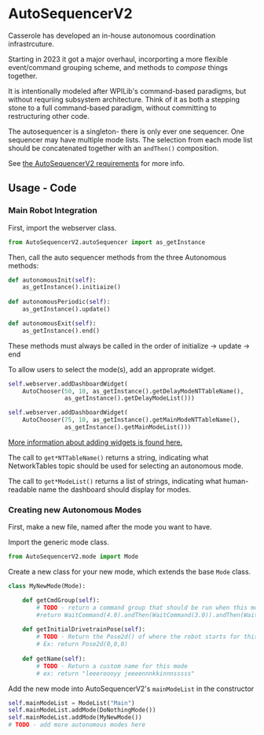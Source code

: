 # AutoSequencerV2

Casserole has developed an in-house autonomous coordination infrastrcuture.

Starting in 2023 it got a major overhaul, incorporting a more flexible event/command grouping scheme, and methods to _compose_ things together.

It is intentionally modeled after WPILib's command-based paradigms, but without requriing subsystem architecture. Think of it as both a stepping stone to a full command-based paradigm, without committing to restructuring other code.

The autosequencer is a singleton- there is only ever one sequencer. One sequencer may have multiple mode lists. The selection from each mode list should be concatenated together with an `andThen()` composition.

See [the AutoSequencerV2 requirements](..\requirements\AutoSequencerV2Requirements.md) for more info.

## Usage - Code

### Main Robot Integration

First, import the webserver class.

```py
from AutoSequencerV2.autoSequencer import as_getInstance
```

Then, call the auto sequencer methods from the three Autonomous methods:

```py
def autonomousInit(self):
    as_getInstance().initiaize()
    
def autonomousPeriodic(self):
    as_getInstance().update()

def autonomousExit(self):
    as_getInstance().end()
```

These methods must always be called in the order of initialize -> update -> end

To allow users to select the mode(s), add an approprate widget.

```py
self.webserver.addDashboardWidget(
    AutoChooser(50, 10, as_getInstance().getDelayModeNTTableName(), 
                as_getInstance().getDelayModeList()))

self.webserver.addDashboardWidget(
    AutoChooser(75, 10, as_getInstance().getMainModeNTTableName(), 
                as_getInstance().getMainModeList()))
```

[More information about adding widgets is found here.](dashboardWidgets.py)

The call to `get*NTTableName()` returns a string, indicating what NetworkTables topic should be used for selecting an autonomous mode.

The call to `get*ModeList()` returns a list of strings, indicating what human-readable name the dashboard should display for modes.

### Creating new Autonomous Modes

First, make a new file, named after the mode you want to have.

Import the generic mode class.

```py
from AutoSequencerV2.mode import Mode
```

Create a new class for your new mode, which extends the base `Mode` class.

```py
class MyNewMode(Mode):

    def getCmdGroup(self):
        # TODO - return a command group that should be run when this mode is selected
        #return WaitCommand(4.0).andThen(WaitCommand(3.0)).andThen(WaitCommand(5.0))
    
    def getInitialDrivetrainPose(self):
        # TODO - Return the Pose2d() of where the robot starts for this mode
        # Ex: return Pose2d(0,0,0)
    
    def getName(self):
        # TODO - Return a custom name for this mode
        # ex: return "leeeroooyy jeeeennnkkinnnsssss"
```

Add the new mode into AutoSequencerV2's `mainModeList` in the constructor

```py
self.mainModeList = ModeList("Main")
self.mainModeList.addMode(DoNothingMode())
self.mainModeList.addMode(MyNewMode())
# TODO - add more autonomous modes here
```